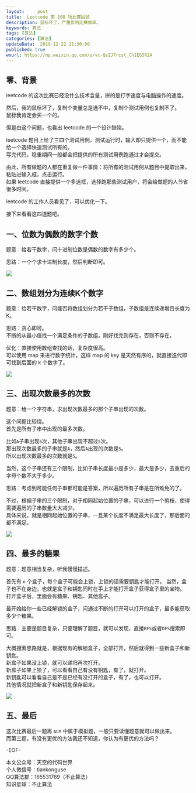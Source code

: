 ```yaml
---   
layout:     post  
title:  Leetcode 第 168 场比赛回顾  
description: 鼠标坏了，严重影响比赛效率。    
keywords: 算法  
tags: [算法]    
categories: [算法]  
updateData:  2019-12-22 21:30:00  
published: true  
wxurl: https://mp.weixin.qq.com/s/vc-QsIJ7rcst_Ch1EG5R2A  
---  
```



## 零、背景  


leetcode 的这次比赛已经没什么技术含量，拼的是打字速度与电脑操作的速度。  


然后，我的鼠标坏了，复制个变量总是选不中，复制个测试用例也复制不了。  
鼠标我肯定会买一个的。  


但是由这个问题，也看出 leetcode 的一个设计缺陷。  


leetcode 题目上给了三四个测试用例，测试运行时，输入却只提供一个，而不能给一个选择快速测试所有的。  
写完代码，稳重期间一般都会把提供的所有测试用例跑通过才会提交。


由此，所有做题的人都在重复做一件事情：将所有的测试用例从题目中提取出来，粘贴进输入框，点击运行。  
如果 leetcode 直接提供一个多选框，选择跑那些测试用户，将会给做题的人节省很多时间。  


leetcode 的工作人员看见了，可以优化一下。  


接下来看看这四道题吧。  


## 一、位数为偶数的数字个数  


题意：给若干数字，问十进制位数是偶数的数字有多少个。  


思路：一个个求十进制长度，然后判断即可。  


![](//res2019.tiankonguse.com/images/2019/12/22/001.png)  


## 二、数组划分为连续K个数字  


题意：给若干数字，问能否将数组划分为若干子数组，子数组是连续递增且长度为 K。  


思路：贪心即可。  
不断的从最小值找一个满足条件的子数组，刚好找完则存在，否则不存在。  


优化：直接使用数组查找的话，复杂度很高。  
可以使用 map 来进行数字统计，这样 map 的 key 是天然有序的，就直接迭代即可找到后面的 k 个数字了。  


![](//res2019.tiankonguse.com/images/2019/12/22/002.png)  


## 三、出现次数最多的次数  


题意：给一个字符串，求出现次数最多的那个子串出现的次数。  


这个问题比较绕。  
首先是所有子串中出现的最多次数。  


比如`A`子串出现`5`次，其他子串出现不超过`5`次。  
那出现次数最多的子串就是`A`，然后`A`出现的次数是`5`。  
所以出现次数最多的次数就是`5`。  


当然，这个子串还有三个限制，比如子串长度最小是多少，最大是多少，去重后的字母个数不大于多少。  


思路：考虑到可能任何子串都可能是答案，所以遍历所有子串是在所难免的了。  


不过，根据子串的三个限制，对于相同起始位置的子串，可以进行一个剪枝，使得需要遍历的子串数量大大减少。  
具体来说，就是相同起始位置的子串，一旦某个长度不满足最大长度了，那后面的都不满足。  


![](//res2019.tiankonguse.com/images/2019/12/22/003.png)  


## 四、最多的糖果  


题意：题意相当复杂，听我慢慢描述。  


首先有 `n` 个盒子，每个盒子可能会上锁，上锁的话需要钥匙才能打开。
当然，盒子也不在身边，也就是盒子和钥匙同时在手上才能打开盒子获得盒子里的宝物。  
打开盒子后，里面会有糖果、钥匙、其他盒子。  


最开始给你一些已经解锁的盒子，问通过不断的打开可以打开的盒子，最多能获取多少个糖果。  



思路：主要是题目复杂，只要理解了题目，就可以发现，直接`BFS`或者`DFS`搜索即可。  


大概搜索思路就是，根据现有的解锁盒子，全部打开，然后就得到一些新盒子和新钥匙。  
新盒子如果没上锁，就可以递归再次打开。  
新盒子如果上锁了，可以看看自己有没有钥匙，有了，就打开。  
新钥匙可以看看自己是不是已经有没打开的盒子，有了，也可以打开。  
其他情况就把新盒子和新钥匙保存起来。  


![](//res2019.tiankonguse.com/images/2019/12/22/004.png)  


## 五、最后  


这次比赛最后一题再 `ACM` 中属于模拟题，一般只要读懂题意就可以做出来。  
而第三题，有没有更优的方法我还不知道，你认为有更优的方法吗？  



-EOF-  


本文公众号：天空的代码世界  
个人微信号：tiankonguse  
QQ算法群：165531769（不止算法）  
知识星球：不止算法  

